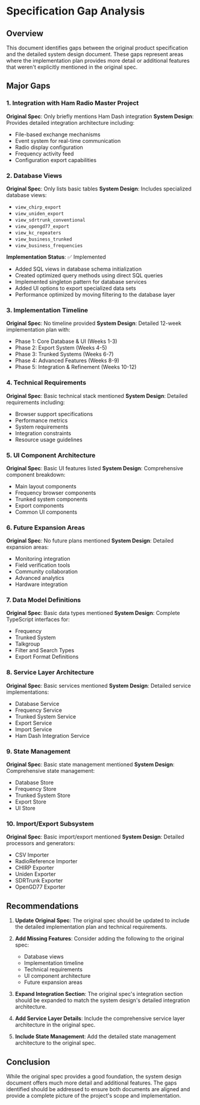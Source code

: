 # Specification Gap Analysis

## Overview
This document identifies gaps between the original product specification and the detailed system design document. These gaps represent areas where the implementation plan provides more detail or additional features that weren't explicitly mentioned in the original spec.

## Major Gaps

### 1. Integration with Ham Radio Master Project
**Original Spec**: Only briefly mentions Ham Dash integration
**System Design**: Provides detailed integration architecture including:
- File-based exchange mechanisms
- Event system for real-time communication
- Radio display configuration
- Frequency activity feed
- Configuration export capabilities

### 2. Database Views
**Original Spec**: Only lists basic tables
**System Design**: Includes specialized database views:
- `view_chirp_export`
- `view_uniden_export`
- `view_sdrtrunk_conventional`
- `view_opengd77_export`
- `view_kc_repeaters`
- `view_business_trunked`
- `view_business_frequencies`

**Implementation Status**: ✅ Implemented
- Added SQL views in database schema initialization
- Created optimized query methods using direct SQL queries
- Implemented singleton pattern for database services
- Added UI options to export specialized data sets
- Performance optimized by moving filtering to the database layer

### 3. Implementation Timeline
**Original Spec**: No timeline provided
**System Design**: Detailed 12-week implementation plan with:
- Phase 1: Core Database & UI (Weeks 1-3)
- Phase 2: Export System (Weeks 4-5)
- Phase 3: Trunked Systems (Weeks 6-7)
- Phase 4: Advanced Features (Weeks 8-9)
- Phase 5: Integration & Refinement (Weeks 10-12)

### 4. Technical Requirements
**Original Spec**: Basic technical stack mentioned
**System Design**: Detailed requirements including:
- Browser support specifications
- Performance metrics
- System requirements
- Integration constraints
- Resource usage guidelines

### 5. UI Component Architecture
**Original Spec**: Basic UI features listed
**System Design**: Comprehensive component breakdown:
- Main layout components
- Frequency browser components
- Trunked system components
- Export components
- Common UI components

### 6. Future Expansion Areas
**Original Spec**: No future plans mentioned
**System Design**: Detailed expansion areas:
- Monitoring integration
- Field verification tools
- Community collaboration
- Advanced analytics
- Hardware integration

### 7. Data Model Definitions
**Original Spec**: Basic data types mentioned
**System Design**: Complete TypeScript interfaces for:
- Frequency
- Trunked System
- Talkgroup
- Filter and Search Types
- Export Format Definitions

### 8. Service Layer Architecture
**Original Spec**: Basic services mentioned
**System Design**: Detailed service implementations:
- Database Service
- Frequency Service
- Trunked System Service
- Export Service
- Import Service
- Ham Dash Integration Service

### 9. State Management
**Original Spec**: Basic state management mentioned
**System Design**: Comprehensive state management:
- Database Store
- Frequency Store
- Trunked System Store
- Export Store
- UI Store

### 10. Import/Export Subsystem
**Original Spec**: Basic import/export mentioned
**System Design**: Detailed processors and generators:
- CSV Importer
- RadioReference Importer
- CHIRP Exporter
- Uniden Exporter
- SDRTrunk Exporter
- OpenGD77 Exporter

## Recommendations

1. **Update Original Spec**: The original spec should be updated to include the detailed implementation plan and technical requirements.

2. **Add Missing Features**: Consider adding the following to the original spec:
   - Database views
   - Implementation timeline
   - Technical requirements
   - UI component architecture
   - Future expansion areas

3. **Expand Integration Section**: The original spec's integration section should be expanded to match the system design's detailed integration architecture.

4. **Add Service Layer Details**: Include the comprehensive service layer architecture in the original spec.

5. **Include State Management**: Add the detailed state management architecture to the original spec.

## Conclusion
While the original spec provides a good foundation, the system design document offers much more detail and additional features. The gaps identified should be addressed to ensure both documents are aligned and provide a complete picture of the project's scope and implementation. 
